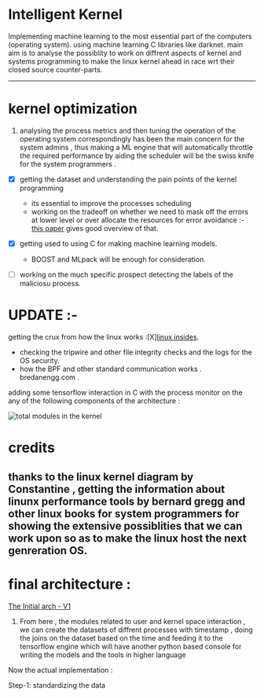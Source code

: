 # Intelligent Kernel
Implementing machine learning  to the most essential part of the computers (operating system). using machine learning C libraries like darknet. main aim is to analyse the possiblity to  work on diffrent aspects of  kernel and systems programming to make the linux kernel ahead in race wrt their closed source counter-parts.

----------------
# kernel optimization

1.  analysing the process metrics and then tuning the operation of the operating system correspondingly has been the main concern  for the  system admins , thus making a ML engine that will automatically throttle the required performance  by  aiding the scheduler will be the swiss knife for the  system programmers .
  - [X]  getting the dataset and understanding the pain points of the kernel programming <br>
        -  its essential to improve the processes scheduling 
        -  working on the  tradeoff on whether we need to mask off the errors at lower level or over allocate the resources                for error avoidance :-[this paper](https://arxiv.org/abs/1809.05859) gives good overview of that.
 

  - [X]  getting used to using C  for making machine learning models.
        -  BOOST and MLpack will be enough for consideration.
  
  
  - [ ] working on the much specific prospect  detecting the labels of the maliciosu process. 
  
# UPDATE :- 
getting the crux from how the linux works :[X][linux insides](https://legacy.gitbook.com/book/0xax/linux-insides/details). 
  - checking the tripwire and other file integrity checks and the logs for the OS security.
  - how the BPF and other standard communication works . bredanengg.com . 
  
adding some tensorflow interaction in C  with the process  monitor on the any of the following components of the architecture :

![total modules in the kernel](https://i.pinimg.com/originals/66/3e/e6/663ee695a2613f0b9d83b2a600bcf9b8.png)







# credits 
## thanks to the linux kernel diagram by Constantine , getting the information about linunx performance tools by bernard gregg and other linux books for system programmers  for showing the extensive possiblities that we can  work upon so as to make the linux host the next genreration OS. 




# final architecture :


[The Initial arch - V1](https://drive.google.com/uc?export=view&id=11uAgqZcNABHPUnLpHXsEzWTCEVcSo5u_)

1. From here , the modules related to user and kernel space interaction , we can create the datasets of diffrent  processes with timestamp , doing the joins on the dataset based on the time and  feeding it to the tensorflow engine which will have another python based console  for writing the models and the tools in higher language  







Now the actual implementation :

Step-1: standardizing the data 
